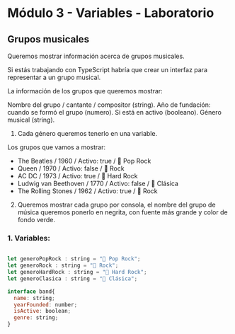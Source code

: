 # Módulo 3 - Variables - Laboratorio

## Grupos musicales

Queremos mostrar información acerca de grupos musicales.

Si estás trabajando con TypeScript habría que crear un interfaz para representar a un grupo musical.

La información de los grupos que queremos mostrar:

Nombre del grupo / cantante / compositor (string).
Año de fundación: cuando se formó el grupo (numero).
Si está en activo (booleano).
Género musical (string).

1. Cada género queremos tenerlo en una variable.

Los grupos que vamos a mostrar:

* The Beatles / 1960 / Activo: true / 🎵 Pop Rock
* Queen / 1970 / Activo: false / 🎸 Rock
* AC DC / 1973 / Activo: true / 🤘 Hard Rock
* Ludwig van Beethoven / 1770 / Activo: false / 🎼 Clásica
* The Rolling Stones / 1962 / Activo: true / 🎸 Rock

2. Queremos mostrar cada grupo por consola, el nombre del grupo de música queremos ponerlo en negrita, con fuente más grande y color de fondo verde.

### 1. Variables:

```javascript

let generoPopRock : string = "🎵 Pop Rock";
let generoRock : string = "🎸 Rock";
let generoHardRock : string = "🤘 Hard Rock";
let generoClasica : string = "🎼 Clásica";

interface band{
  name: string;
  yearFounded: number;
  isActive: boolean;
  genre: string;
}
```

